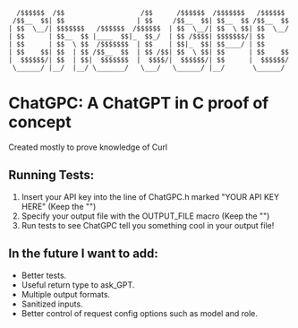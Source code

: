 ```
  /$$$$$$  /$$                   /$$      /$$$$$$  /$$$$$$$   /$$$$$$ 
 /$$__  $$| $$                  | $$     /$$__  $$| $$__  $$ /$$__  $$
| $$  \__/| $$$$$$$   /$$$$$$  /$$$$$$  | $$  \__/| $$  \ $$| $$  \__/
| $$      | $$__  $$ |____  $$|_  $$_/  | $$ /$$$$| $$$$$$$/| $$      
| $$      | $$  \ $$  /$$$$$$$  | $$    | $$|_  $$| $$____/ | $$      
| $$    $$| $$  | $$ /$$__  $$  | $$ /$$| $$  \ $$| $$      | $$    $$
|  $$$$$$/| $$  | $$|  $$$$$$$  |  $$$$/|  $$$$$$/| $$      |  $$$$$$/
 \______/ |__/  |__/ \_______/   \___/   \______/ |__/       \______/ 
 ```
# ChatGPC: A ChatGPT in C proof of concept
Created mostly to prove knowledge of Curl

## Running Tests:
1. Insert your API key into the line of ChatGPC.h marked "YOUR API KEY HERE" (Keep the "")
2. Specify your output file with the OUTPUT_FILE macro (Keep the "")
3. Run tests to see ChatGPC tell you something cool in your output file!

## In the future I want to add:
- Better tests.
- Useful return type to ask_GPT.
- Multiple output formats.
- Sanitized inputs.
- Better control of request config options such as model and role.
